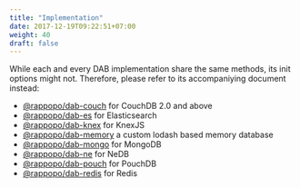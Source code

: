 ```yaml
---
title: "Implementation"
date: 2017-12-19T09:22:51+07:00
weight: 40
draft: false
---
```


While each and every DAB implementation share the same methods, its init options might not. Therefore, please refer to its accompaniying document instead:

* [@rappopo/dab-couch](/dab/dab-couch) for CouchDB 2.0 and above
* [@rappopo/dab-es](/dab/dab-es) for Elasticsearch
* [@rappopo/dab-knex](/dab/dab-knex) for KnexJS
* [@rappopo/dab-memory](/dab/dab-memory) a custom lodash based memory database
* [@rappopo/dab-mongo](/dab/dab-mongo) for MongoDB
* [@rappopo/dab-ne](/dab/dab-ne) for NeDB
* [@rappopo/dab-pouch](/dab/dab-pouch) for PouchDB
* [@rappopo/dab-redis](/dab/dab-redis) for Redis

